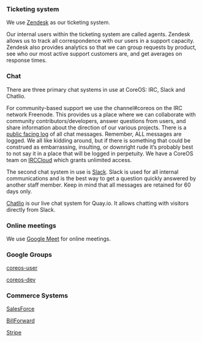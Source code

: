 ### Ticketing system

We use [Zendesk](https://coreos.zendesk.com) as our ticketing system.

Our internal users within the ticketing system are called agents. Zendesk allows us to track all correspondence with our users in a support capacity.  Zendesk also provides analytics so that we can group requests by product, see who our most active support customers are, and get averages on response times.

### Chat

There are three primary chat systems in use at CoreOS: IRC, Slack and Chatlio.

For community-based support we use the channel\#coreos on the IRC network Freenode. This provides us a place where we can collaborate with community contributors/developers, answer questions from users, and share information about the direction of our various projects. There is a [public facing log](https://botbot.me/freenode/coreos/) of all chat messages. Remember, ALL messages are logged. We all like kidding around, but if there is something that could be construed as embarrassing, insulting, or downright rude it’s probably best to not say it in a place that will be logged in perpetuity.  We have a CoreOS team on [IRCCloud](https://www.irccloud.com/) which grants unlimited access.

The second chat system in use is [Slack](https://coreos.slack.com/). Slack is used for all internal communications and is the best way to get a question quickly answered by another staff member. Keep in mind that all messages are retained for 60 days only.

[Chatlio](https://chatlio.com/) is our live chat system for Quay.io. It allows chatting with visitors directly from Slack.

### Online meetings

We use [Google Meet](https://meet.google.com/) for online meetings.

### Google Groups

[coreos-user](https://groups.google.com/forum/#!forum/coreos-user)

[coreos-dev](https://groups.google.com/forum/#!forum/coreos-dev)

### **Commerce Systems**

[SalesForce](https://www.salesforce.com/)

[BillForward](https://app.billforward.net/)

[Stripe](https://stripe.com/)

